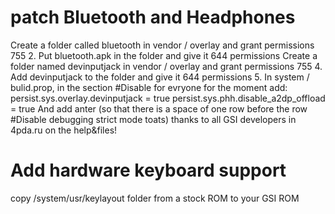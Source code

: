 # patch Bluetooth and Headphones
Create a folder called bluetooth in vendor / overlay and grant permissions 755
2. Put bluetooth.apk in the folder and give it 644 permissions
Create a folder named devinputjack in vendor / overlay and grant permissions 755
4. Add devinputjack to the folder and give it 644 permissions
5. In system / bulid.prop, in the section
#Disable for evryone for the moment
add:
persist.sys.overlay.devinputjack = true
persist.sys.phh.disable_a2dp_offload = true
And add anter (so that there is a space of one row before the row
#Disable debugging strict mode toats)
thanks to all GSI developers in 4pda.ru on the help&files!

# Add hardware keyboard support
copy /system/usr/keylayout folder from a stock ROM to your GSI ROM